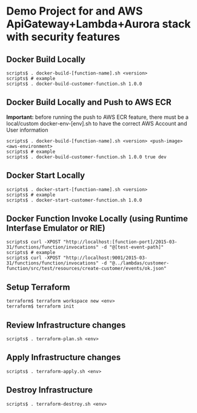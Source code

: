 # Demo Project for and AWS ApiGateway+Lambda+Aurora stack with security features

## Docker Build Locally

```console
scripts$ . docker-build-[function-name].sh <version>
scripts$ # example
scripts$ . docker-build-customer-function.sh 1.0.0
```

## Docker Build Locally and Push to AWS ECR

**Important:** before running the push to AWS ECR feature, there must be a local/custom docker-env-[env].sh to have the correct AWS Account and User information

```console
scripts$ . docker-build-[function-name].sh <version> <push-image> <aws-environment>
scripts$ # example
scripts$ . docker-build-customer-function.sh 1.0.0 true dev
```

## Docker Start Locally

```console
scripts$ . docker-start-[function-name].sh <version>
scripts$ # example
scripts$ . docker-start-customer-function.sh 1.0.0
```

## Docker Function Invoke Locally (using Runtime Interfase Emulator or RIE)
```console
scripts$ curl -XPOST "http://localhost:[function-port]/2015-03-31/functions/function/invocations" -d "@[test-event-path]"
scripts$ # example
scripts$ curl -XPOST "http://localhost:9001/2015-03-31/functions/function/invocations" -d "@../lambdas/customer-function/src/test/resources/create-customer/events/ok.json"
```

## Setup Terraform

```console
terraform$ terraform workspace new <env>
terraform$ terraform init
```

## Review Infrastructure changes

```console
scripts$ . terraform-plan.sh <env>
```

## Apply Infrastructure changes

```console
scripts$ . terraform-apply.sh <env>
```

## Destroy Infrastructure

```console
scripts$ . terraform-destroy.sh <env>
```